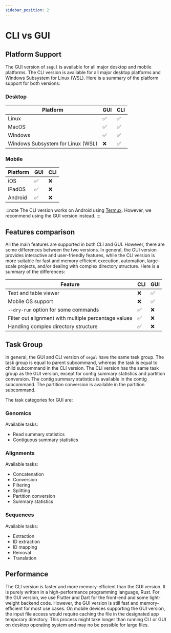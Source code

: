 ```yaml
---
sidebar_position: 2
---
```


# CLI vs GUI

## Platform Support

The GUI version of `segul` is available for all major desktop and mobile platforms. The CLI version is available for all major desktop platforms and Windows Subsystem for Linux (WSL). Here is a summary of the platform support for both versions:

### Desktop

| Platform                          | GUI | CLI |
| --------------------------------- | --- | --- |
| Linux                             | ✅  | ✅  |
| MacOS                             | ✅  | ✅  |
| Windows                           | ✅  | ✅  |
| Windows Subsystem for Linux (WSL) | ❌  | ✅  |

### Mobile

| Platform | GUI | CLI |
| -------- | --- | --- |
| iOS      | ✅  | ❌  |
| iPadOS   | ✅  | ❌  |
| Android  | ✅  | ❌  |

:::note
The CLI version works on Android using [Termux](https://termux.dev/). However, we recommend using the GUI version instead.
:::

## Features comparison

All the main features are supported in both CLI and GUI. However, there are some differences between the two versions. In general, the GUI version provides interactive and user-friendly features, while the CLI version is more suitable for fast and memory efficient execution, automation, large-scale projects, and/or dealing with complex directory structure. Here is a summary of the differences:

| Feature                                              | CLI | GUI |
| ---------------------------------------------------- | --- | --- |
| Text and table viewer                                | ❌  | ✅  |
| Mobile OS support                                    | ❌  | ✅  |
| `--dry-run` option for some commands                 | ✅  | ❌  |
| Filter out alignment with multiple percentage values | ✅  | ❌  |
| Handling complex directory structure                 | ✅  | ❌  |

## Task Group

In general, the GUI and CLI version of `segul` have the same task group. The task group is equal to parent subcommand, whereas the task is equal to child subcommand in the CLI version. The CLI version has the same task group as the GUI version, except for contig summary statistics and partition conversion. The contig summary statistics is available in the contig subcommand. The partition conversion is available in the partition subcommand.

The task categories for GUI are:

### Genomics

Available tasks:

- Read summary statistics
- Contiguous summary statistics

### Alignments

Available tasks:

- Concatenation
- Conversion
- Filtering
- Splitting
- Partition conversion
- Summary statistics

### Sequences

Available tasks:

- Extraction
- ID extraction
- ID mapping
- Removal
- Translation

## Performance

The CLI version is faster and more memory-efficient than the GUI version. It is purely written in a high-performance programming language, Rust. For the GUI version, we use Flutter and Dart for the front-end and some light-weight backend code. However, the GUI version is still fast and memory-efficient for most use cases. On mobile devices supporting the GUI version, the input file access would require caching the file in the designated app temporary directory. This process might take longer than running CLI or GUI on desktop operating system and may no be possible for large files.
